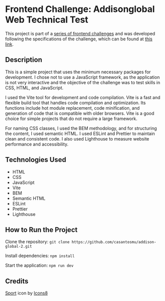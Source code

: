 # Frontend Challenge: Addisonglobal Web Technical Test

This project is part of a [series of frontend challenges](https://github.com/felipefialho/frontend-challenges) and was developed following the specifications of the challenge, which can be found at [this link](https://github.com/addisonglobal/web-technical-test).

## Description

This is a simple project that uses the minimum necessary packages for development. I chose not to use a JavaScript framework, as the application is not very interactive and the objective of the challenge was to test skills in CSS, HTML, and JavaScript.

I used the Vite tool for development and code compilation. Vite is a fast and flexible build tool that handles code compilation and optimization. Its functions include hot module replacement, code minification, and generation of code that is compatible with older browsers. Vite is a good choice for simple projects that do not require a large framework.

For naming CSS classes, I used the BEM methodology, and for structuring the content, I used semantic HTML. I used ESLint and Prettier to maintain clean and consistent code. I also used Lighthouse to measure website performance and accessibility.

## Technologies Used

- HTML
- CSS
- JavaScript
- Vite
- BEM
- Semantic HTML
- ESLint
- Prettier
- Lighthouse

## How to Run the Project

Clone the repository: `git clone https://github.com/casantosmu/addison-global-2.git`

Install dependencies: `npm install`

Start the application: `npm run dev`

## Credits

[Sport](https://icons8.com/icon/KIblyTmzrQ32/sport) icon by [Icons8](https://icons8.com)
